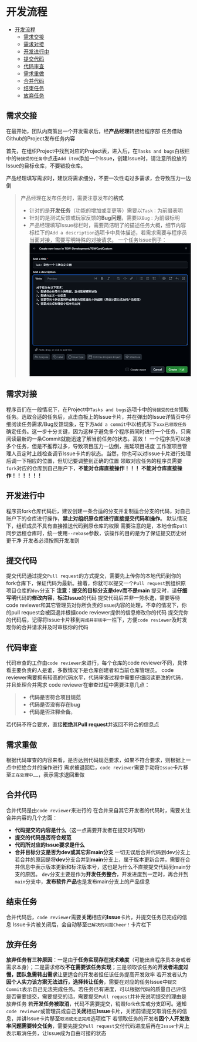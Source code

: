 # 开发流程
- [开发流程](#开发流程)
  - [需求交接](#需求交接)
  - [需求对接](#需求对接)
  - [开发进行中](#开发进行中)
  - [提交代码](#提交代码)
  - [代码审查](#代码审查)
  - [需求重做](#需求重做)
  - [合并代码](#合并代码)
  - [结束任务](#结束任务)
  - [放弃任务](#放弃任务)

## 需求交接
在最开始，团队内商策出一个开发需求后，经**产品经理**转接给程序部
任务借助Github的Project发布任务内容

首先，在组织Project中找到对应的Project表，进入后，在```Tasks and bugs```白板栏中的```待接受的任务```中点击```Add item```添加一个Issue，创建Issue时，请注意所投放的Issue的目标仓库，不要错投仓库。

产品经理填写需求时，建议将需求细分，不要一次性屯过多需求，会导致压力一边倒
> 产品经理在发布任务时，需要注意发布的**格式**
>   - 针对的是**开发任务**（功能的增加或变更等）需要以```Task：```为前缀表明
>   - 针对的是测试反馈或玩家反馈的**Bug问题**，需要以```Bug：```为前缀标明
>   - 产品经理填写Issue标栏时，需要简洁明了的描述任务大概，细节内容标栏下的```Add a description```选项卡中具体描述，若需求需要与程序员当面对接，需要写明特殊的对接请求。
一个任务Issue例子：
![Issue例子](../Images/CodeProcess/IssueExample.png)



## 需求对接
程序员们在一般情况下，在Project中```Tasks and bugs```选项卡中的```待接受的任务```领取任务。选取合适的任务后，点击白板上的Issue卡片，并在弹出的Issue详情页中仔细阅读任务需求/Bug反馈现象，在下方```Add a commit```中以格式写下```xxx已领取任务```确定任务。这一步十分关键，因为这样子避免多个程序员同时进行一个任务，只需阅读最新的一条Commit就能迅速了解当前任务的状态。高效！
一个程序员可以接多个任务，但是不推荐过多，导致项目压力一边倒，拖延项目进度
工作室项目管理人员定时上线检查调节Issue卡片的状态。当然，你也可以对Issue卡片进行处理后调一下相应的位置，但切记要调整到正确的位置
领取对应任务的程序员需要```fork```对应的仓库到自己账户下，**不能对仓库直接操作！！！**
**不能对仓库直接操作！！！！！！**


## 开发进行中
程序员fork仓库代码后，建议创建一条合适的分支并复制适合分支的代码，对自己账户下的仓库进行操作，**禁止对组织原仓库进行直接提交代码和操作**。
默认情况下，组织成员不具有直接推送代码到原仓库的权限
需要注意的是，本地仓库```pull```同步远程仓库时，统一使用```--rebase```参数，该操作的目的是为了保证提交历史树更干净
开发者必须按照开发准则


## 提交代码
提交代码通过提交```Pull request```的方式提交，需要先上传你的本地代码到你的fork仓库下，保证代码为最新。接着，你就可以提交一个```Pull request```到组织原项目仓库的```dev```分支下
**注意：提交的目标分支是dev而不是main**
提交时，请**仔细写明**代码的**修改内容**，**标注Issue**的代码
提交代码后并非一劳永逸，需要等待code reviewer和其它管理员对你所负责的Issue内容的处理，不幸的情况下，你的pull request会被回退并根据code reviewer提供的信息修改你的代码
提交完你的代码后，记得将Issue卡片移到```完成并审核中```一栏下，方便```code reviewer```及时发现你的合并请求并及时审核你的代码


## 代码审查
代码审查的工作由```code reviewer```来进行，每个仓库的code reviewer不同，具体看主要负责的人是谁，多数情况下是仓库创建者和当前仓库管理员。
code reviewer需要拥有较高的代码水平，代码审查过程中需要仔细阅读更改的代码，并且处理合并需求
code reviewer在审查过程中需要注意几点：
> - **代码是否符合项目规范**
> - **代码是否没有存在bug**
> - **代码是否注释全备**。

若代码不符合要求，直接**拒绝**其**Pull request**并返回不符合的信息点


## 需求重做
根据代码审查的内容来看，是否达到代码规范要求，如果不符合要求，则根据上一点中拒绝合并的操作进行
需求被退回后，```code reviewer```需要手动将```Issue```卡片移至```正在处理中……```，表示需求退回重做


## 合并代码
合并代码是由```code reviewer```来进行的
在合并来自其它开发者的代码时，需要关注合并内容的几个方面：
- **代码提交的内容是什么**（这一点需要开发者在提交时写明）
- **提交的代码是否符合规范**
- **代码所对应的Issue要求是什么**
- **合并目标分支是否为dev或其它非main分支**
一切无误后合并代码到dev分支上
若合并的原因是将**dev**分支合并到**main**分支上，属于版本更新合并，需要在合并信息中表示版本更新和标注版本号，这也是为什么不直接提交代码到main分支的原因。
```dev```分支主要是作为**开发任务整合**，开发进度到一定时，再合并到```main```分支中，**发布软件产品**也是发布main分支上的产品信息


## 结束任务
合并代码后，```code reviewer```需要**关闭**相应的**Issue**卡片，并提交任务已完成的信息
Issue卡片被关闭后，会自动移至```已解决的问题Cheer！```卡片栏下


## 放弃任务
**放弃任务有三种原因**：一是由于**任务实现存在技术难度**（可能出自程序员本身或者需求本身）；二是需求修改**不在需要该任务实现**；三是领取该任务的**开发者进度过慢，团队急需转出需求**让更适合的开发者担任该任务提高开发效率
若开发者认为**因个人实力该方案无法进行，选择转让任务**，需要在对应的任务Issue中```提交Commit```表示自己无法完成任务。若任务已有进度，可以根据代码的质量自己评估是否需要提交，需要提交的话，需要提交```Pull request```并补充说明提交的理由是放弃任务
若**开发任务被取消**，代码不需要提交，销毁fork仓库或分支即可。通知```code reviewer```或管理员或自己**关闭**相应**Issue**卡片，关闭前请提交取消任务的信息，并讲Issue卡片移至```取消或无法完成```选项栏下
若领取任务的开发者**因个人开发效率问题需要转交任务**，需要先提交```Pull request```交付代码进度后再在```Issue```卡片上表示取消任务，让Issue成为自由可接的状态